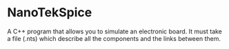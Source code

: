# NanoTekSpice

A C++ program that allows you to simulate an electronic board.
It must take a  file (.nts) which describe all the components and the links between them.
